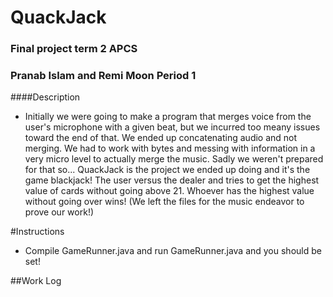 # QuackJack
### Final project term 2 APCS
### Pranab Islam and Remi Moon Period 1
####Description
- Initially we were going to make a program that merges voice from the user's microphone with a given beat, but we incurred too meany issues toward the end of that. We ended up concatenating audio and not merging. We had to work with bytes and messing with information in a very micro level to actually merge the music. Sadly we weren't prepared for that so...
QuackJack is the project we ended up doing and it's the game blackjack! The user versus the dealer and tries to get the highest value of cards without going above 21. Whoever has the highest value without going over wins! (We left the files for the music endeavor to prove our work!)

#Instructions
- Compile GameRunner.java and run GameRunner.java and you should be set!


##Work Log 


